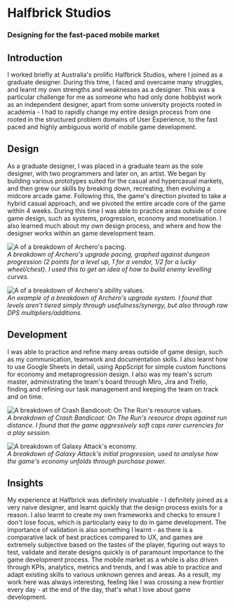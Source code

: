 # Halfbrick Studios
### Designing for the fast-paced mobile market

## Introduction

I worked briefly at Australia's prolific Halfbrick Studios, where I joined as a graduate designer. During this time, I faced and overcame many struggles, and learnt my own strengths and weaknesses as a designer. This was a particular challenge for me as someone who had only done hobbyist work as an independent designer, apart from some university projects rooted in academia - I had to rapidly change my entire design process from one rooted in the structured problem domains of User Experience, to the fast paced and highly ambiguous world of mobile game development.

## Design

As a graduate designer, I was placed in a graduate team as the sole designer, with two programmers and later on, an artist. We began by building various prototypes suited for the casual and hypercasual markets, and then grew our skills by breaking down, recreating, then evolving a midcore arcade game. Following this, the game's direction pivoted to take a hybrid casual approach, and we pivoted the entire arcade core of the game within 4 weeks. During this time I was able to practice areas outside of core game design, such as systems, progression, economy and monetisation. I also learned much about my own design process, and where and how the designer works within an game development team.  

![A of a breakdown of Archero's pacing.](./assets/img/md/hb/archero-pacing.png)  
_A breakdown of Archero's upgrade pacing, graphed against dungeon progression (2 points for a level up, 1 for a vendor, 1/2 for a lucky wheel/chest). I used this to get an idea of how to build enemy levelling curves._

![A of a breakdown of Archero's ability values.](./assets/img/md/hb/archero-values.png)  
_An example of a breakdown of Archero's upgrade system. I found that levels aren't tiered simply through usefulness/synergy, but also through raw DPS multipliers/additions._

## Development

I was able to practice and refine many areas outside of game design, such as my communication, teamwork and documentation skills. I also learnt how to use Google Sheets in detail, using AppScript for simple custom functions for economy and metaprogression design. I also was my team's scrum master, administrating the team's board through Miro, Jira and Trello, finding and refining our task management and keeping the team on track and on time.

![A breakdown of Crash Bandicoot: On The Run's resource values.](./assets/img/md/hb/crash-resources.png)  
_A breakdown of Crash Bandicoot: On The Run's resource drops against run distance. I found that the game aggressively soft caps rarer currencies for a play session._

![A breakdown of Galaxy Attack's economy.](./assets/img/md/hb/ga-purchasepower.png)  
_A breakdown of Galaxy Attack's initial progression, used to analyse how the game's economy unfolds through purchase power._

## Insights

My experience at Halfbrick was definitely invaluable - I definitely joined as a very naive designer, and learnt quickly that the design process exists for a reason. I also learnt to create my own frameworks and checks to ensure I don't lose focus, which is particularly easy to do in game development. The importance of validation is also something I learnt - as there is a comparative lack of best practices compared to UX, and games are extremely subjective based on the tastes of the player, figuring out ways to test, validate and iterate designs quickly is of paramount importance to the game development process.
The mobile market as a whole is also driven through KPIs, analytics, metrics and trends, and I was able to practice and adapt existing skills to various unknown genres and areas. As a result, my work here was always interesting, feeling like I was crossing a new frontier every day - at the end of the day, that's what I love about game development.
